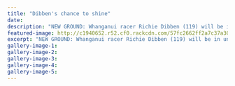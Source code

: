 ```yaml
---
title: "Dibben's chance to shine"
date: 
description: "NEW GROUND: Whanganui racer Richie Dibben (119) will be in unchartered territory without his own trusty bike for round two of the FIM Asia Supermoto Championship in Indonesia this weekend."
featured-image: http://c1940652.r52.cf0.rackcdn.com/57fc2662ff2a7c37a3000dd0/ex-Richie-Dibben-FIM-Asia-Supermoto-champs-in-Indonesia-Chron.jpg
excerpt: "NEW GROUND: Whanganui racer Richie Dibben (119) will be in unchartered territory without his own trusty bike for round two of the FIM Asia Supermoto Championship in Indonesia this weekend."
gallery-image-1: 
gallery-image-2: 
gallery-image-3: 
gallery-image-4: 
gallery-image-5: 
---
```

